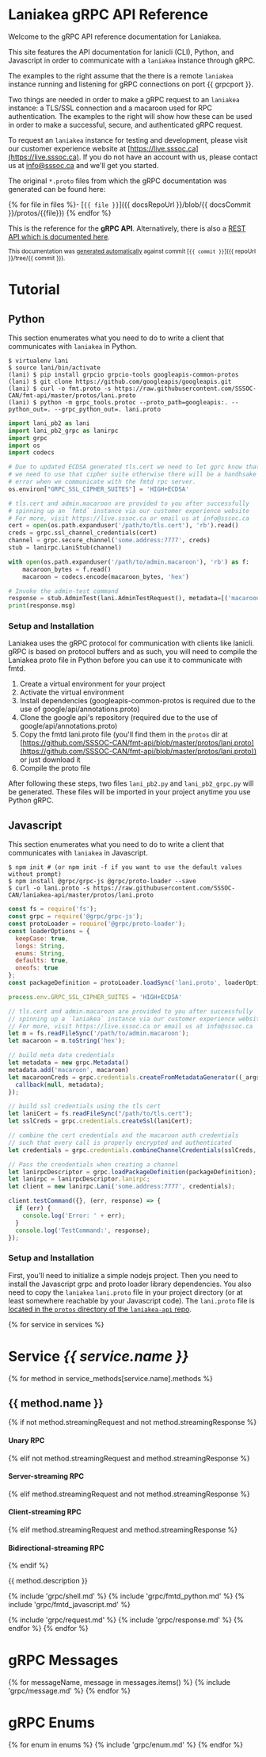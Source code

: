 # Laniakea gRPC API Reference

Welcome to the gRPC API reference documentation for Laniakea.

This site features the API documentation for lanicli (CLI), Python,
and Javascript in order to communicate with a `laniakea` instance through gRPC.

The examples to the right assume that the there is a remote `laniakea` instance
running and listening for gRPC connections on port {{ grpcport }}.

Two things are needed in order to make a gRPC request to an `laniakea` instance: 
a TLS/SSL connection and a macaroon used for RPC authentication. The examples 
to the right will show how these can be used in order to make a successful, 
secure, and authenticated gRPC request.

To request an `laniakea` instance for testing and development, please visit our customer
experience website at [https://live.sssoc.ca](https://live.sssoc.ca). If you do not
have an account with us, please contact us at [info@sssoc.ca](info@sssoc.ca) and we'll
get you started.

The original `*.proto` files from which the gRPC documentation was generated
can be found here:

{% for file in files %}- [`{{ file }}`]({{ docsRepoUrl }}/blob/{{ docsCommit }}/protos/{{file}})
{% endfor %}


This is the reference for the **gRPC API**. Alternatively, there is also a [REST
API which is documented here](#laniakea-rest-api-reference).

<small>This documentation was
[generated automatically](https://github.com/SSSOC-CAN/laniakea-api) against commit
[`{{ commit }}`]({{ repoUrl }}/tree/{{ commit }}).</small>

# Tutorial

## Python

This section enumerates what you need to do to write a client that communicates
with `laniakea` in Python.

```shell
$ virtualenv lani
$ source lani/bin/activate
(lani) $ pip install grpcio grpcio-tools googleapis-common-protos
(lani) $ git clone https://github.com/googleapis/googleapis.git
(lani) $ curl -o fmt.proto -s https://raw.githubusercontent.com/SSSOC-CAN/fmt-api/master/protos/lani.proto
(lani) $ python -m grpc_tools.protoc --proto_path=googleapis:. --python_out=. --grpc_python_out=. lani.proto
```
```python
import lani_pb2 as lani
import lani_pb2_grpc as lanirpc
import grpc
import os
import codecs

# Due to updated ECDSA generated tls.cert we need to let gprc know that
# we need to use that cipher suite otherwise there will be a handhsake
# error when we communicate with the fmtd rpc server.
os.environ["GRPC_SSL_CIPHER_SUITES"] = 'HIGH+ECDSA'

# tls.cert and admin.macaroon are provided to you after successfully 
# spinning up an `fmtd` instance via our customer experience website
# For more, visit https://live.sssoc.ca or email us at info@sssoc.ca
cert = open(os.path.expanduser('/path/to/tls.cert'), 'rb').read()
creds = grpc.ssl_channel_credentials(cert)
channel = grpc.secure_channel('some.address:7777', creds)
stub = lanirpc.LaniStub(channel)

with open(os.path.expanduser('/path/to/admin.macaroon'), 'rb') as f:
    macaroon_bytes = f.read()
    macaroon = codecs.encode(macaroon_bytes, 'hex')

# Invoke the admin-test command
response = stub.AdminTest(lani.AdminTestRequest(), metadata=[('macaroon', macaroon)])
print(response.msg)
```

### Setup and Installation

Laniakea uses the gRPC protocol for communication with clients like lanicli. gRPC is
based on protocol buffers and as such, you will need to compile the Laniakea proto
file in Python before you can use it to communicate with fmtd.

1. Create a virtual environment for your project
2. Activate the virtual environment
3. Install dependencies (googleapis-common-protos is required due to the use of
  google/api/annotations.proto)
4. Clone the google api's repository (required due to the use of
  google/api/annotations.proto)
5. Copy the fmtd lani.proto file (you'll find them in the `protos` dir at
  [https://github.com/SSSOC-CAN/fmt-api/blob/master/protos/lani.proto](https://github.com/SSSOC-CAN/fmt-api/blob/master/protos/lani.proto)) or just download it
6. Compile the proto file

After following these steps, two files `lani_pb2.py` and `lani_pb2_grpc.py` will be generated. 
These files will be imported in your project anytime you use Python gRPC.

## Javascript

This section enumerates what you need to do to write a client that communicates
with `laniakea` in Javascript.

```shell
$ npm init # (or npm init -f if you want to use the default values without prompt)
$ npm install @grpc/grpc-js @grpc/proto-loader --save
$ curl -o lani.proto -s https://raw.githubusercontent.com/SSSOC-CAN/laniakea-api/master/protos/lani.proto
```
```js
const fs = require('fs');
const grpc = require('@grpc/grpc-js');
const protoLoader = require('@grpc/proto-loader');
const loaderOptions = {
  keepCase: true,
  longs: String,
  enums: String,
  defaults: true,
  oneofs: true
};
const packageDefinition = protoLoader.loadSync('lani.proto', loaderOptions);

process.env.GRPC_SSL_CIPHER_SUITES = 'HIGH+ECDSA'

// tls.cert and admin.macaroon are provided to you after successfully 
// spinning up a `laniakea` instance via our customer experience website
// For more, visit https://live.sssoc.ca or email us at info@sssoc.ca
let m = fs.readFileSync('/path/to/admin.macaroon');
let macaroon = m.toString('hex');

// build meta data credentials
let metadata = new grpc.Metadata()
metadata.add('macaroon', macaroon)
let macaroonCreds = grpc.credentials.createFromMetadataGenerator((_args, callback) => {
  callback(null, metadata);
});

// build ssl credentials using the tls cert
let laniCert = fs.readFileSync("/path/to/tls.cert");
let sslCreds = grpc.credentials.createSsl(laniCert);

// combine the cert credentials and the macaroon auth credentials
// such that every call is properly encrypted and authenticated
let credentials = grpc.credentials.combineChannelCredentials(sslCreds, macaroonCreds);

// Pass the crendentials when creating a channel
let lanirpcDescriptor = grpc.loadPackageDefinition(packageDefinition);
let lanirpc = lanirpcDescriptor.lanirpc;
let client = new lanirpc.Lani('some.address:7777', credentials);

client.testCommand({}, (err, response) => {
  if (err) {
    console.log('Error: ' + err);
  }
  console.log('TestCommand:', response);
});
```

### Setup and Installation

First, you'll need to initialize a simple nodejs project. Then you need to install 
the Javascript grpc and proto loader library dependencies. You also need to copy the 
`laniakea` `lani.proto` file in your project directory (or at least somewhere reachable 
by your Javascript code). The `lani.proto` file is [located in the `protos` directory 
of the `laniakea-api` repo](https://github.com/SSSOC-CAN/laniakea-api/blob/master/protos/lani.proto).

{% for service in services %}
# Service _{{ service.name }}_

{% for method in service_methods[service.name].methods %}
## {{ method.name }}

{% if not method.streamingRequest and not method.streamingResponse %}
#### Unary RPC
{% elif not method.streamingRequest and method.streamingResponse %}
#### Server-streaming RPC
{% elif method.streamingRequest and not method.streamingResponse %}
#### Client-streaming RPC
{% elif method.streamingRequest and method.streamingResponse %}
#### Bidirectional-streaming RPC
{% endif %}

{{ method.description }}

{% include 'grpc/shell.md' %}
{% include 'grpc/fmtd_python.md' %}
{% include 'grpc/fmtd_javascript.md' %}

{% include 'grpc/request.md' %}
{% include 'grpc/response.md' %}
{% endfor %}
{% endfor %}

# gRPC Messages
{% for messageName, message in messages.items() %}
{% include 'grpc/message.md' %}
{% endfor %}

# gRPC Enums
{% for enum in enums %}
{% include 'grpc/enum.md' %}
{% endfor %}
